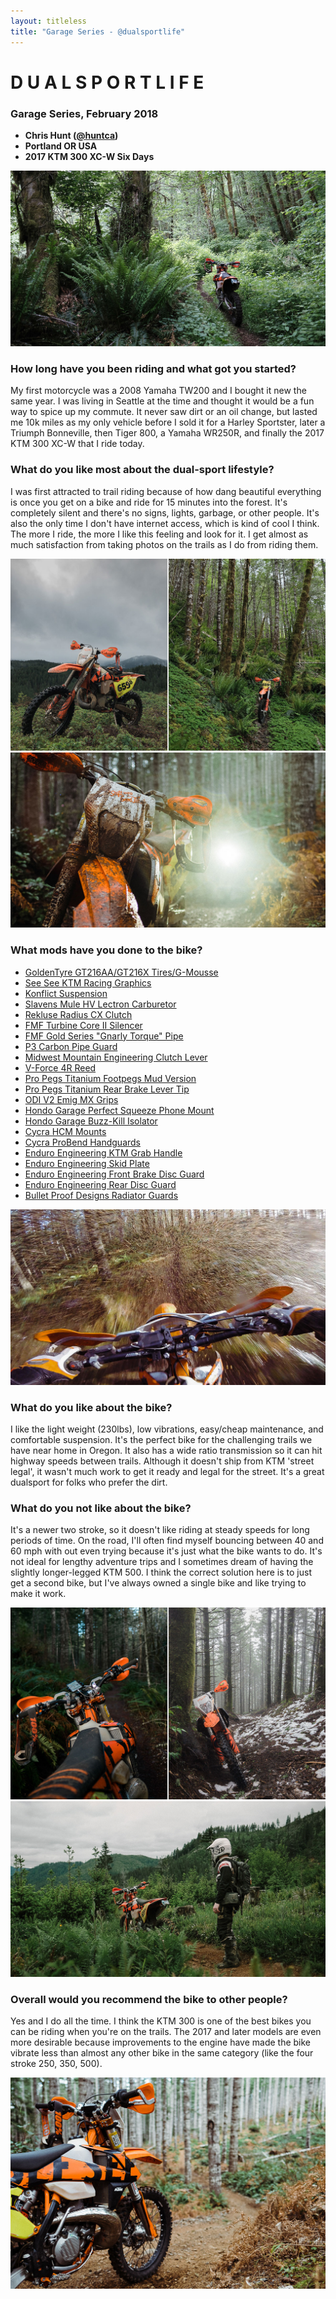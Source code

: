 ```yaml
---
layout: titleless
title: "Garage Series - @dualsportlife"
---
```


# D U A L S P O R T L I F E
### Garage Series, February 2018
- **Chris Hunt ([@huntca](https://www.instagram.com/huntca))**
- **Portland OR USA**
- **2017 KTM 300 XC-W Six Days**

![](dualsportlife-1.jpg)

### How long have you been riding and what got you started?

My first motorcycle was a 2008 Yamaha TW200 and I bought it new the same year. I was living in Seattle at the time and thought it would be a fun way to spice up my commute. It never saw dirt or an oil change, but lasted me 10k miles as my only vehicle before I sold it for a Harley Sportster, later a Triumph Bonneville, then Tiger 800, a Yamaha WR250R, and finally the 2017 KTM 300 XC-W that I ride today.

### What do you like most about the dual-sport lifestyle?

I was first attracted to trail riding because of how dang beautiful everything is once you get on a bike and ride for 15 minutes into the forest. It's completely silent and there's no signs, lights, garbage, or other people. It's also the only time I don't have internet access, which is kind of cool I think. The more I ride, the more I like this feeling and look for it. I get almost as much satisfaction from taking photos on the trails as I do from riding them.

![](dualsportlife-2.jpg)
![](dualsportlife-3.jpg)

### What mods have you done to the bike?

- [GoldenTyre GT216AA/GT216X Tires/G-Mousse](https://www.goldentyrewest.com)
- [See See KTM Racing Graphics](http://chrshnt.com/2kVTDhP)
- [Konflict Suspension](http://www.konflictmotorsports.com)
- [Slavens Mule HV Lectron Carburetor](http://chrshnt.com/2mTlouJ)
- [Rekluse Radius CX Clutch](http://chrshnt.com/2maAuKh)
- [FMF Turbine Core II Silencer](http://chrshnt.com/2k9hYOV)
- [FMF Gold Series "Gnarly Torque" Pipe](http://chrshnt.com/2majio9)
- [P3 Carbon Pipe Guard](http://chrshnt.com/2maBhed)
- [Midwest Mountain Engineering Clutch Lever](http://chrshnt.com/2gQiqQo)
- [V-Force 4R Reed](http://chrshnt.com/2qBdKrs)
- [Pro Pegs Titanium Footpegs Mud Version](http://chrshnt.com/2kVBn82)
- [Pro Pegs Titanium Rear Brake Lever Tip](http://chrshnt.com/2kVrU0H)
- [ODI V2 Emig MX Grips](http://chrshnt.com/2ByiQVT)
- [Hondo Garage Perfect Squeeze Phone Mount](http://chrshnt.com/2kWYwXU)
- [Hondo Garage Buzz-Kill Isolator](http://chrshnt.com/2kyUiGu)
- [Cycra HCM Mounts](http://chrshnt.com/2mbStQF)
- [Cycra ProBend Handguards](http://chrshnt.com/2qxU3Ro)
- [Enduro Engineering KTM Grab Handle ](http://chrshnt.com/2gc8Rw4)
- [Enduro Engineering Skid Plate](http://chrshnt.com/2g8bIoC)
- [Enduro Engineering Front Brake Disc Guard](http://chrshnt.com/2iUsy1m)
- [Enduro Engineering Rear Disc Guard](http://chrshnt.com/2geJFVO)
- [Bullet Proof Designs Radiator Guards](http://chrshnt.com/2k98KSL)

![](dualsportlife-4.jpg)

### What do you like about the bike?

I like the light weight (230lbs), low vibrations, easy/cheap maintenance, and comfortable suspension. It's the perfect bike for the challenging trails we have near home in Oregon. It also has a wide ratio transmission so it can hit highway speeds between trails. Although it doesn't ship from KTM 'street legal', it wasn't much work to get it ready and legal for the street. It's a great dualsport for folks who prefer the dirt.

### What do you not like about the bike?

It's a newer two stroke, so it doesn't like riding at steady speeds for long periods of time. On the road, I'll often find myself bouncing between 40 and 60 mph with out even trying because it's just what the bike wants to do. It's not ideal for lengthy adventure trips and I sometimes dream of having the slightly longer-legged KTM 500. I think the correct solution here is to just get a second bike, but I've always owned a single bike and like trying to make it work.

![](dualsportlife-5.jpg)
![](dualsportlife-6.jpg)

### Overall would you recommend the bike to other people?

Yes and I do all the time. I think the KTM 300 is one of the best bikes you can be riding when you're on the trails. The 2017 and later models are even more desirable because improvements to the engine have made the bike vibrate less than almost any other bike in the same category (like the four stroke 250, 350, 500).

![](dualsportlife-7.jpg)
